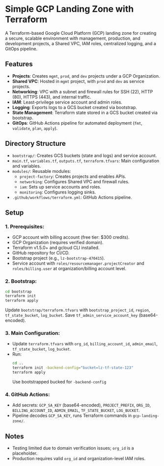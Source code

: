 # Simple GCP Landing Zone with Terraform

A Terraform-based Google Cloud Platform (GCP) landing zone for creating a secure, scalable environment with management, production, and development projects, a Shared VPC, IAM roles, centralized logging, and a GitOps pipeline.

## Features

- **Projects**: Creates `mgmt`, `prod`, and `dev` projects under a GCP Organization.
- **Shared VPC**: Hosted in `mgmt` project, with `prod` and `dev` as service projects.
- **Networking**: VPC with a subnet and firewall rules for SSH (22), HTTP (80), HTTPS (443), and internal traffic.
- **IAM**: Least-privilege service account and admin roles.
- **Logging**: Exports logs to a GCS bucket created via bootstrap.
- **State Management**: Terraform state stored in a GCS bucket created via bootstrap.
- **GitOps**: GitHub Actions pipeline for automated deployment (`fmt`, `validate`, `plan`, `apply`).

## Directory Structure

- `bootstrap/`: Creates GCS buckets (state and logs) and service account.
- `main.tf`, `variables.tf`, `outputs.tf`, `terraform.tfvars`: Main configuration and variables.
- `modules/`: Reusable modules:
  - `project-factory`: Creates projects and enables APIs.
  - `networking`: Configures Shared VPC and firewall rules.
  - `iam`: Sets up service accounts and roles.
  - `monitoring`: Configures logging sinks.
- `.github/workflows/terraform.yml`: GitHub Actions pipeline.

## Setup

### 1. **Prerequisites**:
- GCP account with billing account (free tier: $300 credits).
- GCP Organization (requires verified domain).
- Terraform v1.5.0+ and gcloud CLI installed.
- GitHub repository for CI/CD.
- Bootstrap project (e.g., `lz-bootstrap-470415`).
- Service account with `roles/resourcemanager.projectCreator` and `roles/billing.user` at organization/billing account level.

### 2. **Bootstrap**:
   ```bash
   cd bootstrap
   terraform init
   terraform apply
   ```
   Update `bootstrap/terraform.tfvars` with `bootstrap_project_id`, `region`, `tf_state_bucket`, `log_bucket`. Save `tf_admin_service_account_key` (base64-encoded).

### 3. **Main Configuration**:
- Update `terraform.tfvars` with `org_id`, `billing_account_id`, `admin_email`, `tf_state_bucket`, `log_bucket`.
- Run:
     ```bash
     cd ..
     terraform init -backend-config="bucket=lz-tf-state-123"
     terraform apply
     ```
     Use bootstrapped bucked for `-backend-config`

### 4. **GitHub Actions**:
- Add secrets: `GCP_SA_KEY` (base64-encoded), `PROJECT_PREFIX`, `ORG_ID`, `BILLING_ACCOUNT_ID`, `ADMIN_EMAIL`, `TF_STATE_BUCKET`, `LOG_BUCKET`.
- Pipeline decodes `GCP_SA_KEY`, runs Terraform commands in `gcp-landing-zone/`.

## Notes

- Testing limited due to domain verification issues; `org_id` is a placeholder.
- Production requires valid `org_id` and organization-level IAM roles.